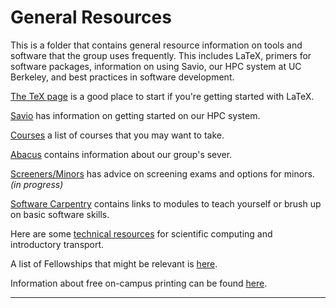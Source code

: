 # General Resources

This is a folder that contains general
resource information on tools and software that the group uses frequently. This
includes LaTeX, primers for software packages, information on using Savio, our
HPC system at UC Berkeley, and best practices in software development. 

[The TeX page](./tex.md) is a good place to start if you're getting started
with LaTeX.

[Savio](./savio.md) has information on getting started on our HPC system. 

[Courses](./courses.md) a list of courses that you may want to take.

[Abacus](./abacus.md) contains information about our group's sever.

[Screeners/Minors](./screeners-minors.md) has advice on screening exams and options for minors. _(in progress)_

[Software Carpentry](./software-carpentry.md) contains links to modules to teach
yourself or brush up on basic software skills.

Here are some [technical resources](https://docs.google.com/document/d/1A58l0Vp_A00_6rUjTZlvIjaIeejF2Xi1X-RKNJi7QcE/edit?usp=sharing) for scientific computing and introductory transport.

A list of Fellowships that might be relevant is
[here](https://docs.google.com/document/d/1MmPcCMPR8zqYcbmziDUotVOEHYdOllgmnpei8oDcpRI/edit?usp=sharing).

Information about free on-campus printing can be found [here](./printing.md).

---
